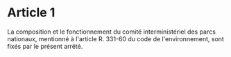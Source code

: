 # Article 1

La composition et le fonctionnement du comité interministériel des parcs nationaux, mentionné à l'article R. 331-60 du code de l'environnement, sont fixés par le présent arrêté.
